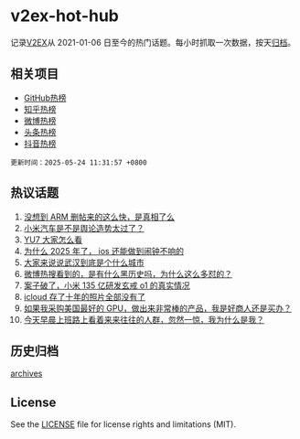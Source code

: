 # v2ex-hot-hub

 记录[V2EX](https://www.v2ex.com/)从 2021-01-06 日至今的热门话题。每小时抓取一次数据，按天[归档](archives)。
 
 ## 相关项目

- [GitHub热榜](https://github.com/snaildev/github-hot-hub)
- [知乎热榜](https://github.com/snaildev/zhihu-hot-hub)
- [微博热榜](https://github.com/snaildev/weibo-hot-hub)
- [头条热榜](https://github.com/snaildev/toutiao-hot-hub)
- [抖音热榜](https://github.com/snaildev/douyin-hot-hub)


 `更新时间：2025-05-24 11:31:57 +0800`

## 热议话题

1. [没想到 ARM 删帖来的这么快，是真相了么](https://www.v2ex.com/t/1133797)
1. [小米汽车是不是舆论造势太过了？](https://www.v2ex.com/t/1133883)
1. [YU7 大家怎么看](https://www.v2ex.com/t/1133778)
1. [为什么 2025 年了， ios 还能做到闹钟不响的](https://www.v2ex.com/t/1133793)
1. [大家来说说武汉到底是个什么城市](https://www.v2ex.com/t/1133798)
1. [微博热搜看到的，是有什么黑历史吗，为什么这么多怼的？](https://www.v2ex.com/t/1133787)
1. [案子破了，小米 135 亿研发玄戒 o1 的真实情况](https://www.v2ex.com/t/1133928)
1. [icloud 存了十年的照片全部没有了](https://www.v2ex.com/t/1133848)
1. [如果我采购美国最好的 GPU，做出来非常棒的产品，我是好商人还是买办？](https://www.v2ex.com/t/1133886)
1. [今天早晨上班路上看着来来往往的人群，忽然一惊，我为什么是我？](https://www.v2ex.com/t/1133810)

## 历史归档

[archives](archives)

## License

See the [LICENSE](LICENSE) file for license rights and limitations (MIT).
